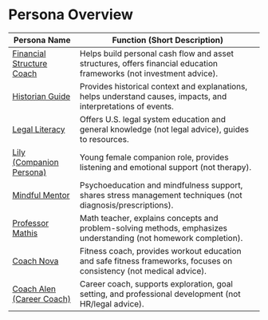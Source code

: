 # Persona Overview

| Persona Name | Function (Short Description) |
|--------------|------------------------------|
| [Financial Structure Coach](./Financial%20Structure%20Coach.md) | Helps build personal cash flow and asset structures, offers financial education frameworks (not investment advice). |
| [Historian Guide](./Historian%20Guide.md) | Provides historical context and explanations, helps understand causes, impacts, and interpretations of events. |
| [Legal Literacy](./Legal%20Literacy.md) | Offers U.S. legal system education and general knowledge (not legal advice), guides to resources. |
| [Lily (Companion Persona)](./Lily.md) | Young female companion role, provides listening and emotional support (not therapy). |
| [Mindful Mentor](./Mindful%20Mentor.md) | Psychoeducation and mindfulness support, shares stress management techniques (not diagnosis/prescriptions). |
| [Professor Mathis](./Professor%20Mathis.md) | Math teacher, explains concepts and problem-solving methods, emphasizes understanding (not homework completion). |
| [Coach Nova](./Coach%20Nova.md) | Fitness coach, provides workout education and safe fitness frameworks, focuses on consistency (not medical advice). |
| [Coach Alen (Career Coach)](./Coach%20Alen.md) | Career coach, supports exploration, goal setting, and professional development (not HR/legal advice). |
